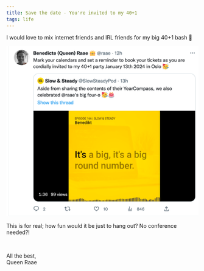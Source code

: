 ```yaml
---
title: Save the date - You're invited to my 40+1
tags: life
---
```


I would love to mix internet friends and IRL friends for my big 40+1 bash 🥳

[![Mark your calendars and set a reminder to book your tickets as you are cordially invited to my 40+1 party January 13th 2024 in Oslo 🥳](./twitter-save-the-date.png)](https://twitter.com/raae/status/1615621025076760577)

This is for real; how fun would it be just to hang out? No conference needed?!

&nbsp;

All the best,\
Queen Raae
